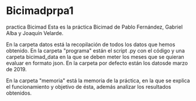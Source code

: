 # Bicimadprpa1
practica Bicimad
Esta es la práctica Bicimad de Pablo Fernández, Gabriel Alba y Joaquín Velarde.

En la carpeta datos está la recopilación de todos los datos que hemos obtenido. En la carpeta "programa" están el script .py con el código y una carpeta 
bicimad_data en la que se deben meter los meses que se quieran evaluar en formato json. En la carpeta por defecto están los datosde marzo de 2019. 

En la carpeta "memoria" está la memoria de la práctica, en la que se explica el funcionamiento y objetivo de ésta, además analizar los resultados obtenidos.

